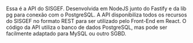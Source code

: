 Essa é a API do SISGEF. Desenvolvida em NodeJS junto do Fastify e da lib pg para conexão com o PostgreSQL. A API disponibiliza todos os recursos do SISGEF no formato REST para ser utilizado pelo Front-End em React. O código da API utiliza o banco de dados PostgreSQL, mas pode ser facilmente adaptado para MySQL ou outro SGBD.
